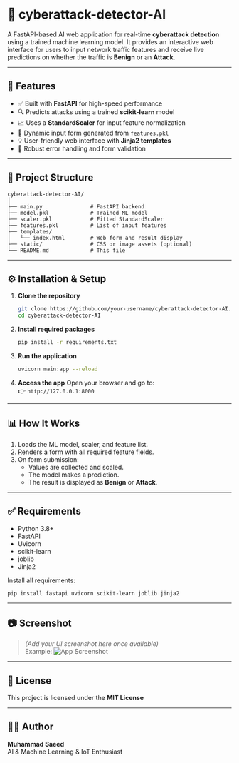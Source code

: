 # 🔐 cyberattack-detector-AI

A FastAPI-based AI web application for real-time **cyberattack detection** using a trained machine learning model. It provides an interactive web interface for users to input network traffic features and receive live predictions on whether the traffic is **Benign** or an **Attack**.

---

## 🚀 Features

- ✅ Built with **FastAPI** for high-speed performance
- 🔍 Predicts attacks using a trained **scikit-learn** model
- 📈 Uses a **StandardScaler** for input feature normalization
- 🧠 Dynamic input form generated from `features.pkl`
- 💡 User-friendly web interface with **Jinja2 templates**
- 🧪 Robust error handling and form validation

---


## 📁 Project Structure
```
cyberattack-detector-AI/
│
├── main.py               # FastAPI backend
├── model.pkl             # Trained ML model
├── scaler.pkl            # Fitted StandardScaler
├── features.pkl          # List of input features
├── templates/
│   └── index.html        # Web form and result display
├── static/               # CSS or image assets (optional)
└── README.md             # This file
```
---

## ⚙️ Installation & Setup

1. **Clone the repository**
   ```bash
   git clone https://github.com/your-username/cyberattack-detector-AI.git
   cd cyberattack-detector-AI
   ```

2. **Install required packages**
   ```bash
   pip install -r requirements.txt
   ```

3. **Run the application**
   ```bash
   uvicorn main:app --reload
   ```

4. **Access the app**
   Open your browser and go to:  
   👉 `http://127.0.0.1:8000`

---

## 📊 How It Works

1. Loads the ML model, scaler, and feature list.
2. Renders a form with all required feature fields.
3. On form submission:
   - Values are collected and scaled.
   - The model makes a prediction.
   - The result is displayed as **Benign** or **Attack**.

---

## ✅ Requirements

- Python 3.8+
- FastAPI
- Uvicorn
- scikit-learn
- joblib
- Jinja2

Install all requirements:
```bash
pip install fastapi uvicorn scikit-learn joblib jinja2
```

---

## 📷 Screenshot

> *(Add your UI screenshot here once available)*  
> Example:
> ![App Screenshot](static/screenshot.png)

---

## 📜 License

This project is licensed under the **MIT License** 

---

## 👨‍💻 Author

**Muhammad Saeed**  
AI & Machine Learning & IoT Enthusiast  
